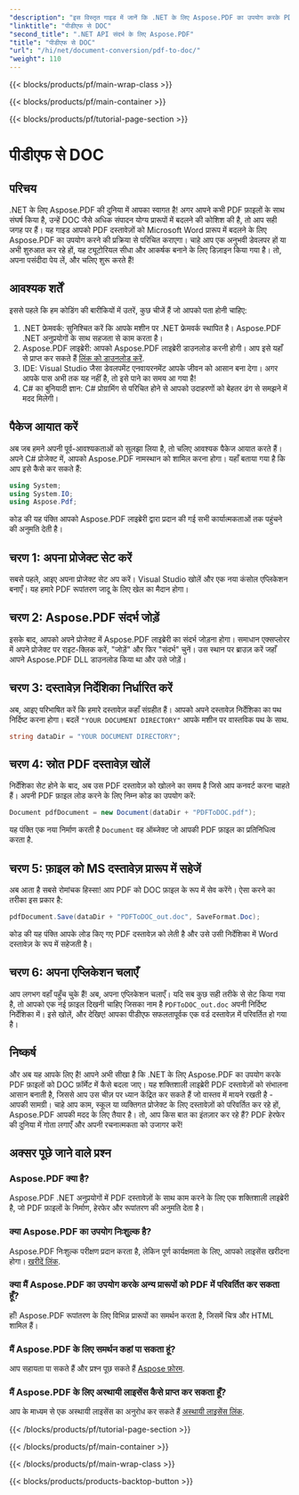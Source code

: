 ```yaml
---
"description": "इस विस्तृत गाइड में जानें कि .NET के लिए Aspose.PDF का उपयोग करके PDF को DOC में कैसे परिवर्तित किया जाए। चरण-दर-चरण निर्देश और सुझाव शामिल हैं।"
"linktitle": "पीडीएफ से DOC"
"second_title": ".NET API संदर्भ के लिए Aspose.PDF"
"title": "पीडीएफ से DOC"
"url": "/hi/net/document-conversion/pdf-to-doc/"
"weight": 110
---
```


{{< blocks/products/pf/main-wrap-class >}}

{{< blocks/products/pf/main-container >}}

{{< blocks/products/pf/tutorial-page-section >}}

# पीडीएफ से DOC

## परिचय

.NET के लिए Aspose.PDF की दुनिया में आपका स्वागत है! अगर आपने कभी PDF फ़ाइलों के साथ संघर्ष किया है, उन्हें DOC जैसे अधिक संपादन योग्य प्रारूपों में बदलने की कोशिश की है, तो आप सही जगह पर हैं। यह गाइड आपको PDF दस्तावेज़ों को Microsoft Word प्रारूप में बदलने के लिए Aspose.PDF का उपयोग करने की प्रक्रिया से परिचित कराएगा। चाहे आप एक अनुभवी डेवलपर हों या अभी शुरुआत कर रहे हों, यह ट्यूटोरियल सीधा और आकर्षक बनाने के लिए डिज़ाइन किया गया है। तो, अपना पसंदीदा पेय लें, और चलिए शुरू करते हैं!

## आवश्यक शर्तें

इससे पहले कि हम कोडिंग की बारीकियों में उतरें, कुछ चीजें हैं जो आपको पता होनी चाहिए:

1. .NET फ्रेमवर्क: सुनिश्चित करें कि आपके मशीन पर .NET फ्रेमवर्क स्थापित है। Aspose.PDF .NET अनुप्रयोगों के साथ सहजता से काम करता है।
2. Aspose.PDF लाइब्रेरी: आपको Aspose.PDF लाइब्रेरी डाउनलोड करनी होगी। आप इसे यहाँ से प्राप्त कर सकते हैं [लिंक को डाउनलोड करें](https://releases.aspose.com/pdf/net/).
3. IDE: Visual Studio जैसा डेवलपमेंट एनवायरनमेंट आपके जीवन को आसान बना देगा। अगर आपके पास अभी तक यह नहीं है, तो इसे पाने का समय आ गया है!
4. C# का बुनियादी ज्ञान: C# प्रोग्रामिंग से परिचित होने से आपको उदाहरणों को बेहतर ढंग से समझने में मदद मिलेगी।

## पैकेज आयात करें

अब जब हमने अपनी पूर्व-आवश्यकताओं को सुलझा लिया है, तो चलिए आवश्यक पैकेज आयात करते हैं। अपने C# प्रोजेक्ट में, आपको Aspose.PDF नामस्थान को शामिल करना होगा। यहाँ बताया गया है कि आप इसे कैसे कर सकते हैं:

```csharp
using System;
using System.IO;
using Aspose.Pdf;
```

कोड की यह पंक्ति आपको Aspose.PDF लाइब्रेरी द्वारा प्रदान की गई सभी कार्यात्मकताओं तक पहुंचने की अनुमति देती है।

## चरण 1: अपना प्रोजेक्ट सेट करें

सबसे पहले, आइए अपना प्रोजेक्ट सेट अप करें। Visual Studio खोलें और एक नया कंसोल एप्लिकेशन बनाएँ। यह हमारे PDF रूपांतरण जादू के लिए खेल का मैदान होगा।

## चरण 2: Aspose.PDF संदर्भ जोड़ें

इसके बाद, आपको अपने प्रोजेक्ट में Aspose.PDF लाइब्रेरी का संदर्भ जोड़ना होगा। समाधान एक्सप्लोरर में अपने प्रोजेक्ट पर राइट-क्लिक करें, "जोड़ें" और फिर "संदर्भ" चुनें। उस स्थान पर ब्राउज़ करें जहाँ आपने Aspose.PDF DLL डाउनलोड किया था और उसे जोड़ें।

## चरण 3: दस्तावेज़ निर्देशिका निर्धारित करें

अब, आइए परिभाषित करें कि हमारे दस्तावेज़ कहाँ संग्रहीत हैं। आपको अपने दस्तावेज़ निर्देशिका का पथ निर्दिष्ट करना होगा। बदलें `"YOUR DOCUMENT DIRECTORY"` आपके मशीन पर वास्तविक पथ के साथ.

```csharp
string dataDir = "YOUR DOCUMENT DIRECTORY";
```

## चरण 4: स्रोत PDF दस्तावेज़ खोलें

निर्देशिका सेट होने के बाद, अब उस PDF दस्तावेज़ को खोलने का समय है जिसे आप कनवर्ट करना चाहते हैं। अपनी PDF फ़ाइल लोड करने के लिए निम्न कोड का उपयोग करें:

```csharp
Document pdfDocument = new Document(dataDir + "PDFToDOC.pdf");
```

यह पंक्ति एक नया निर्माण करती है `Document` वह ऑब्जेक्ट जो आपकी PDF फ़ाइल का प्रतिनिधित्व करता है.

## चरण 5: फ़ाइल को MS दस्तावेज़ प्रारूप में सहेजें

अब आता है सबसे रोमांचक हिस्सा! आप PDF को DOC फ़ाइल के रूप में सेव करेंगे। ऐसा करने का तरीका इस प्रकार है:

```csharp
pdfDocument.Save(dataDir + "PDFToDOC_out.doc", SaveFormat.Doc);
```

कोड की यह पंक्ति आपके लोड किए गए PDF दस्तावेज़ को लेती है और उसे उसी निर्देशिका में Word दस्तावेज़ के रूप में सहेजती है।

## चरण 6: अपना एप्लिकेशन चलाएँ

आप लगभग वहाँ पहुँच चुके हैं! अब, अपना एप्लिकेशन चलाएँ। यदि सब कुछ सही तरीके से सेट किया गया है, तो आपको एक नई फ़ाइल दिखनी चाहिए जिसका नाम है `PDFToDOC_out.doc` अपनी निर्दिष्ट निर्देशिका में। इसे खोलें, और देखिए! आपका पीडीएफ सफलतापूर्वक एक वर्ड दस्तावेज़ में परिवर्तित हो गया है।

## निष्कर्ष

और अब यह आपके लिए है! आपने अभी सीखा है कि .NET के लिए Aspose.PDF का उपयोग करके PDF फ़ाइलों को DOC फ़ॉर्मेट में कैसे बदला जाए। यह शक्तिशाली लाइब्रेरी PDF दस्तावेज़ों को संभालना आसान बनाती है, जिससे आप उस चीज़ पर ध्यान केंद्रित कर सकते हैं जो वास्तव में मायने रखती है - आपकी सामग्री। चाहे आप काम, स्कूल या व्यक्तिगत प्रोजेक्ट के लिए दस्तावेज़ों को परिवर्तित कर रहे हों, Aspose.PDF आपकी मदद के लिए तैयार है। तो, आप किस बात का इंतज़ार कर रहे हैं? PDF हेरफेर की दुनिया में गोता लगाएँ और अपनी रचनात्मकता को उजागर करें!

## अक्सर पूछे जाने वाले प्रश्न

### Aspose.PDF क्या है?
Aspose.PDF .NET अनुप्रयोगों में PDF दस्तावेज़ों के साथ काम करने के लिए एक शक्तिशाली लाइब्रेरी है, जो PDF फ़ाइलों के निर्माण, हेरफेर और रूपांतरण की अनुमति देता है।

### क्या Aspose.PDF का उपयोग निःशुल्क है?
Aspose.PDF निःशुल्क परीक्षण प्रदान करता है, लेकिन पूर्ण कार्यक्षमता के लिए, आपको लाइसेंस खरीदना होगा। [खरीदें लिंक](https://purchase.aspose.com/buy).

### क्या मैं Aspose.PDF का उपयोग करके अन्य प्रारूपों को PDF में परिवर्तित कर सकता हूँ?
हाँ! Aspose.PDF रूपांतरण के लिए विभिन्न प्रारूपों का समर्थन करता है, जिसमें चित्र और HTML शामिल हैं।

### मैं Aspose.PDF के लिए समर्थन कहां पा सकता हूं?
आप सहायता पा सकते हैं और प्रश्न पूछ सकते हैं [Aspose फ़ोरम](https://forum.aspose.com/c/pdf/10).

### मैं Aspose.PDF के लिए अस्थायी लाइसेंस कैसे प्राप्त कर सकता हूँ?
आप के माध्यम से एक अस्थायी लाइसेंस का अनुरोध कर सकते हैं [अस्थायी लाइसेंस लिंक](https://purchase.aspose.com/temporary-license/).

{{< /blocks/products/pf/tutorial-page-section >}}

{{< /blocks/products/pf/main-container >}}

{{< /blocks/products/pf/main-wrap-class >}}

{{< blocks/products/products-backtop-button >}}